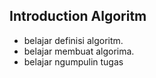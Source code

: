 ## Introduction Algoritm

- belajar definisi algoritm.
- belajar membuat algorima.
- belajar ngumpulin tugas
